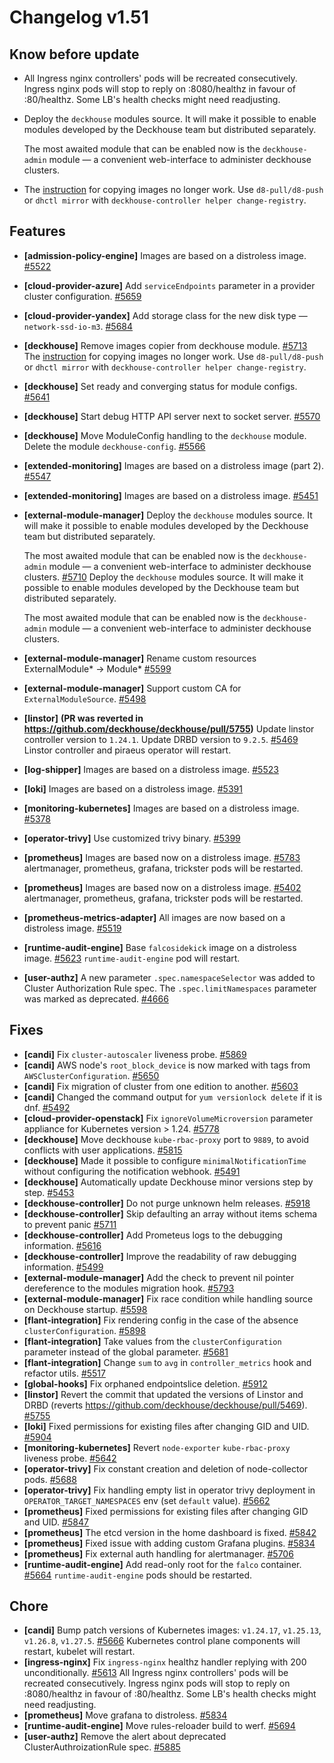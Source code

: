 # Changelog v1.51

## Know before update


 - All Ingress nginx controllers' pods will be recreated consecutively. Ingress nginx pods will stop to reply on :8080/healthz in favour of :80/healthz. Some LB's health checks might need readjusting.
 - Deploy the `deckhouse` modules source. It will make it possible to enable modules developed by the Deckhouse team but distributed separately.
    
    The most awaited module that can be enabled now is the `deckhouse-admin` module — a convenient web-interface to administer deckhouse clusters.
 - The [instruction](https://github.com/deckhouse/deckhouse/blob/f0ccf1b0d472455ca05ff0748e5ba6c634967a7f/modules/002-deckhouse/docs/internal/IMAGE_COPIER.md) for copying images no longer work. Use `d8-pull/d8-push` or `dhctl mirror` with `deckhouse-controller helper change-registry`.

## Features


 - **[admission-policy-engine]** Images are based on a distroless image. [#5522](https://github.com/deckhouse/deckhouse/pull/5522)
 - **[cloud-provider-azure]** Add `serviceEndpoints` parameter in a provider cluster configuration. [#5659](https://github.com/deckhouse/deckhouse/pull/5659)
 - **[cloud-provider-yandex]** Add storage class for the new disk type — `network-ssd-io-m3`. [#5684](https://github.com/deckhouse/deckhouse/pull/5684)
 - **[deckhouse]** Remove images copier from deckhouse module. [#5713](https://github.com/deckhouse/deckhouse/pull/5713)
    The [instruction](https://github.com/deckhouse/deckhouse/blob/f0ccf1b0d472455ca05ff0748e5ba6c634967a7f/modules/002-deckhouse/docs/internal/IMAGE_COPIER.md) for copying images no longer work. Use `d8-pull/d8-push` or `dhctl mirror` with `deckhouse-controller helper change-registry`.
 - **[deckhouse]** Set ready and converging status for module configs. [#5641](https://github.com/deckhouse/deckhouse/pull/5641)
 - **[deckhouse]** Start debug HTTP API server next to socket server. [#5570](https://github.com/deckhouse/deckhouse/pull/5570)
 - **[deckhouse]** Move ModuleConfig handling to the `deckhouse` module. Delete the module `deckhouse-config`. [#5566](https://github.com/deckhouse/deckhouse/pull/5566)
 - **[extended-monitoring]** Images are based on a distroless image (part 2). [#5547](https://github.com/deckhouse/deckhouse/pull/5547)
 - **[extended-monitoring]** Images are based on a distroless image. [#5451](https://github.com/deckhouse/deckhouse/pull/5451)
 - **[external-module-manager]** Deploy the `deckhouse` modules source. It will make it possible to enable modules developed by the Deckhouse team but distributed separately.
    
    The most awaited module that can be enabled now is the `deckhouse-admin` module — a convenient web-interface to administer deckhouse clusters. [#5710](https://github.com/deckhouse/deckhouse/pull/5710)
    Deploy the `deckhouse` modules source. It will make it possible to enable modules developed by the Deckhouse team but distributed separately.
    
    The most awaited module that can be enabled now is the `deckhouse-admin` module — a convenient web-interface to administer deckhouse clusters.
 - **[external-module-manager]** Rename custom resources ExternalModule* -> Module* [#5599](https://github.com/deckhouse/deckhouse/pull/5599)
 - **[external-module-manager]** Support custom CA for `ExternalModuleSource`. [#5498](https://github.com/deckhouse/deckhouse/pull/5498)
 - **[linstor]** **(PR was reverted in https://github.com/deckhouse/deckhouse/pull/5755)** Update linstor controller version to `1.24.1`. Update DRBD version to `9.2.5`. [#5469](https://github.com/deckhouse/deckhouse/pull/5469)
    Linstor controller and piraeus operator will restart.
 - **[log-shipper]** Images are based on a distroless image. [#5523](https://github.com/deckhouse/deckhouse/pull/5523)
 - **[loki]** Images are based on a distroless image. [#5391](https://github.com/deckhouse/deckhouse/pull/5391)
 - **[monitoring-kubernetes]** Images are based on a distroless image. [#5378](https://github.com/deckhouse/deckhouse/pull/5378)
 - **[operator-trivy]** Use customized trivy binary. [#5399](https://github.com/deckhouse/deckhouse/pull/5399)
 - **[prometheus]** Images are based now on a distroless image. [#5783](https://github.com/deckhouse/deckhouse/pull/5783)
    alertmanager, prometheus, grafana, trickster pods will be restarted.
 - **[prometheus]** Images are based now on a distroless image. [#5402](https://github.com/deckhouse/deckhouse/pull/5402)
    alertmanager, prometheus, grafana, trickster pods will be restarted.
 - **[prometheus-metrics-adapter]** All images are now based on a distroless image. [#5519](https://github.com/deckhouse/deckhouse/pull/5519)
 - **[runtime-audit-engine]** Base `falcosidekick` image on a distroless image. [#5623](https://github.com/deckhouse/deckhouse/pull/5623)
    `runtime-audit-engine` pod will restart.
 - **[user-authz]** A new parameter `.spec.namespaceSelector` was added to Cluster Authorization Rule spec. The `.spec.limitNamespaces` parameter was marked as deprecated. [#4666](https://github.com/deckhouse/deckhouse/pull/4666)

## Fixes


 - **[candi]** Fix `cluster-autoscaler` liveness probe. [#5869](https://github.com/deckhouse/deckhouse/pull/5869)
 - **[candi]** AWS node's `root_block_device` is now marked with tags from `AWSClusterConfiguration`. [#5650](https://github.com/deckhouse/deckhouse/pull/5650)
 - **[candi]** Fix migration of cluster from one edition to another. [#5603](https://github.com/deckhouse/deckhouse/pull/5603)
 - **[candi]** Changed the command output for `yum versionlock delete` if it is dnf. [#5492](https://github.com/deckhouse/deckhouse/pull/5492)
 - **[cloud-provider-openstack]** Fix `ignoreVolumeMicroversion` parameter appliance for Kubernetes version > 1.24. [#5778](https://github.com/deckhouse/deckhouse/pull/5778)
 - **[deckhouse]** Move deckhouse `kube-rbac-proxy` port to `9889`, to avoid conflicts with user applications. [#5815](https://github.com/deckhouse/deckhouse/pull/5815)
 - **[deckhouse]** Made it possible to configure `minimalNotificationTime` without configuring the notification webhook. [#5491](https://github.com/deckhouse/deckhouse/pull/5491)
 - **[deckhouse]** Automatically update Deckhouse minor versions step by step. [#5453](https://github.com/deckhouse/deckhouse/pull/5453)
 - **[deckhouse-controller]** Do not purge unknown helm releases. [#5918](https://github.com/deckhouse/deckhouse/pull/5918)
 - **[deckhouse-controller]** Skip defaulting an array without items schema to prevent panic [#5711](https://github.com/deckhouse/deckhouse/pull/5711)
 - **[deckhouse-controller]** Add Prometeus logs to the debugging information. [#5616](https://github.com/deckhouse/deckhouse/pull/5616)
 - **[deckhouse-controller]** Improve the readability of raw debugging information. [#5499](https://github.com/deckhouse/deckhouse/pull/5499)
 - **[external-module-manager]** Add the check to prevent nil pointer dereference to the modules migration hook. [#5793](https://github.com/deckhouse/deckhouse/pull/5793)
 - **[external-module-manager]** Fix race condition while handling source on Deckhouse startup. [#5598](https://github.com/deckhouse/deckhouse/pull/5598)
 - **[flant-integration]** Fix rendering config in the case of the absence `clusterConfiguration`. [#5898](https://github.com/deckhouse/deckhouse/pull/5898)
 - **[flant-integration]** Take values from the `clusterConfiguration` parameter instead of the global parameter. [#5681](https://github.com/deckhouse/deckhouse/pull/5681)
 - **[flant-integration]** Change `sum` to `avg` in `controller_metrics` hook and refactor utils. [#5517](https://github.com/deckhouse/deckhouse/pull/5517)
 - **[global-hooks]** Fix orphaned endpointslice deletion. [#5912](https://github.com/deckhouse/deckhouse/pull/5912)
 - **[linstor]** Revert the commit that updated the versions of Linstor and DRBD (reverts https://github.com/deckhouse/deckhouse/pull/5469). [#5755](https://github.com/deckhouse/deckhouse/pull/5755)
 - **[loki]** Fixed permissions for existing files after changing GID and UID. [#5904](https://github.com/deckhouse/deckhouse/pull/5904)
 - **[monitoring-kubernetes]** Revert `node-exporter` `kube-rbac-proxy` liveness probe. [#5642](https://github.com/deckhouse/deckhouse/pull/5642)
 - **[operator-trivy]** Fix constant creation and deletion of node-collector pods. [#5688](https://github.com/deckhouse/deckhouse/pull/5688)
 - **[operator-trivy]** Fix handling empty list in operator trivy deployment in `OPERATOR_TARGET_NAMESPACES` env (set `default` value). [#5662](https://github.com/deckhouse/deckhouse/pull/5662)
 - **[prometheus]** Fixed permissions for existing files after changing GID and UID. [#5847](https://github.com/deckhouse/deckhouse/pull/5847)
 - **[prometheus]** The etcd version in the home dashboard is fixed. [#5842](https://github.com/deckhouse/deckhouse/pull/5842)
 - **[prometheus]** Fixed issue with adding custom Grafana plugins. [#5834](https://github.com/deckhouse/deckhouse/pull/5834)
 - **[prometheus]** Fix external auth handling for alertmanager. [#5706](https://github.com/deckhouse/deckhouse/pull/5706)
 - **[runtime-audit-engine]** Add read-only root for the `falco` container. [#5664](https://github.com/deckhouse/deckhouse/pull/5664)
    `runtime-audit-engine` pods should be restarted.

## Chore


 - **[candi]** Bump patch versions of Kubernetes images: `v1.24.17`, `v1.25.13`, `v1.26.8`, `v1.27.5`. [#5666](https://github.com/deckhouse/deckhouse/pull/5666)
    Kubernetes control plane components will restart, kubelet will restart.
 - **[ingress-nginx]** Fix `ingress-nginx` healthz handler replying with 200 unconditionally. [#5613](https://github.com/deckhouse/deckhouse/pull/5613)
    All Ingress nginx controllers' pods will be recreated consecutively. Ingress nginx pods will stop to reply on :8080/healthz in favour of :80/healthz. Some LB's health checks might need readjusting.
 - **[prometheus]** Move grafana to distroless. [#5834](https://github.com/deckhouse/deckhouse/pull/5834)
 - **[runtime-audit-engine]** Move rules-reloader build to werf. [#5694](https://github.com/deckhouse/deckhouse/pull/5694)
 - **[user-authz]** Remove the alert about deprecated ClusterAuthroizationRule spec. [#5885](https://github.com/deckhouse/deckhouse/pull/5885)

